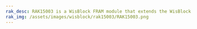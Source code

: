 ```yaml
---
rak_desc: RAK15003 is a WisBlock FRAM module that extends the WisBlock system with an MB85RC256VPNF-G-JNERE1 memory module from Fujitsu.
rak_img: /assets/images/wisblock/rak15003/RAK15003.png
---
```


<rk-redirect to="/Product-Categories/WisBlock/RAK15003/Overview/" />